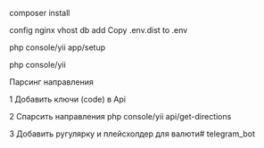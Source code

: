 composer install 

config nginx vhost db add Copy .env.dist to .env 

php console/yii app/setup

php console/yii 

Парсинг направления

1 Добавить ключи (code) в Api

2 Спарсить направления php console/yii api/get-directions

3 Добавить ругулярку и плейсхолдер для валюти# telegram_bot
